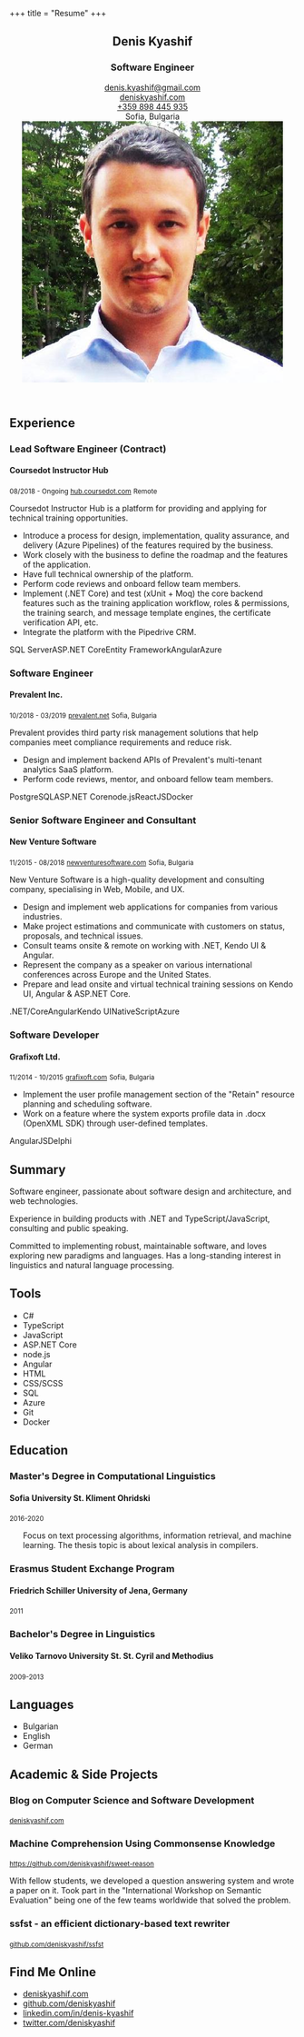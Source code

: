 +++
title = "Resume"
+++

<div class="wrapper">
    <header>
        <div class="container">
            <section class="intro left">
                <h1>Denis Kyashif</h1>
                <h3 class="accent job-title">Software Engineer</h3>
                <div class="contact">
                    <div class="left">
                        <div> <i class="fa fa-envelope accent" aria-hidden="true"></i>
                            <a href="mailto:denis.kyashif@gmail.com">denis.kyashif@gmail.com</a>
                        </div>
                        <div> <i class="fa fa-link accent" aria-hidden="true"></i>
                            <a href="https://deniskyashif.com" target="_blank">deniskyashif.com</a>
                        </div>
                    </div>
                    <div class="right">
                        <div><i class="fa fa-phone accent" aria-hidden="true"></i>
                            <a href="tel:+359898445935">+359 898 445 935</a>
                        </div>
                        <div>
                            <i class="fa fa-map-marker accent" aria-hidden="true"></i>
                            <span>Sofia, Bulgaria</span>
                        </div>
                    </div>
                </div>
            </section>
            <section class="photo right">
                <img src="/images/me-avatar.jpg" alt="Photo" />
            </section>
        </div>
    </header>
    <main>
        <div class="container">
            <div class="left">
                <section class="experience">
                    <h2>Experience</h2>
                    <div>
                        <h3>Lead Software Engineer (Contract)</h3>
                        <h4 class="accent">Coursedot Instructor Hub</h4>
                        <small>
                            <i class="fa fa-calendar" aria-hidden="true"></i> 08/2018 - Ongoing
                        </small>
                        <small><i class="fa fa-link" aria-hidden="true"></i>
                            <a href="https://hub.coursedot.com" target="_blank">hub.coursedot.com</a></small>
                        <small><i class="fa fa-map-marker" aria-hidden="true"></i>
                            Remote</small>
                        <p>
                            Coursedot Instructor Hub is a platform for providing and applying for technical training opportunities.
                        </p>
                        <ul>
                            <li>Introduce a process for design, implementation, quality assurance, and delivery (Azure Pipelines) of the features required by the business.</li>
                            <li>Work closely with the business to define the roadmap and the features of the application.</li>
                            <li>Have full technical ownership of the platform.</li>
                            <li>Perform code reviews and onboard fellow team members.</li>
                            <li>Implement (.NET Core) and test (xUnit + Moq) the core backend features such as the training application workflow, roles & permissions, the training search, and message template engines, the certificate verification API, etc.</li>
                            <li>Integrate the platform with the Pipedrive CRM.</li>
                        </ul>
                        <div class="tools-list"><span>SQL Server</span><span>ASP.NET Core</span><span>Entity Framework</span><span>Angular</span><span>Azure</span></div>
                    </div>
                    <div>
                        <h3>Software Engineer</h3>
                        <h4 class="accent">Prevalent Inc.</h4>
                        <small><i class="fa fa-calendar" aria-hidden="true"></i>10/2018 - 03/2019</small>
                        <small><i class="fa fa-link" aria-hidden="true"></i>
                            <a href="https://www.prevalent.net/" target="_blank">prevalent.net</a></small>
                        <small><i class="fa fa-map-marker" aria-hidden="true"></i>
                            Sofia, Bulgaria</small>
                        <p>
                            Prevalent provides third party risk management solutions that help companies meet compliance requirements and reduce risk.
                        </p>
                        <ul>                                
                            <li>Design and implement backend APIs of Prevalent's multi-tenant analytics SaaS platform.</li>
                            <li>Perform code reviews, mentor, and onboard fellow team members.</li>
                        </ul>
                        <div class="tools-list"><span>PostgreSQL</span><span>ASP.NET Core</span><span>node.js</span><span>ReactJS</span><span>Docker</span></div>
                    </div>
                    <div class="exp-nvs">
                        <h3>Senior Software Engineer and Consultant</h3>
                        <h4 class="accent">New Venture Software</h4>
                        <small><i class="fa fa-calendar" aria-hidden="true"></i> 11/2015 - 08/2018</small>
                        <small><i class="fa fa-link" aria-hidden="true"></i>
                            <a href="https://www.newventuresoftware.com/"
                               target="_blank">newventuresoftware.com</a></small>
                        <small><i class="fa fa-map-marker" aria-hidden="true"></i>
                            Sofia, Bulgaria</small>
                        <p>
                            New Venture Software is a high-quality development and consulting company, specialising in Web, Mobile, and UX.
                        </p>
                        <ul>
                            <li>Design and implement web applications for companies from various industries.</li>
                            <li>Make project estimations and communicate with customers on status, proposals, and technical issues.</li>
                            <li>Consult teams onsite & remote on working with .NET, Kendo UI & Angular.</li>
                            <li>Represent the company as a speaker on various international conferences across Europe and the United States.</li>
                            <li>Prepare and lead onsite and virtual technical training sessions on Kendo UI, Angular & ASP.NET Core.</li>
                        </ul>
                        <div class="tools-list"><span>.NET/Core</span><span>Angular</span><span>Kendo UI</span><span>NativeScript</span><span>Azure</span></div>
                    </div>
                    <div>
                        <h3>Software Developer</h3>
                        <h4 class="accent">Grafixoft Ltd.</h4>
                        <small><i class="fa fa-calendar" aria-hidden="true"></i> 11/2014 - 10/2015</small>
                        <small><i class="fa fa-link" aria-hidden="true"></i>
                            <a href="https://www.grafixoft.com/" target="_blank">grafixoft.com</a></small>
                        <small><i class="fa fa-map-marker" aria-hidden="true"></i>
                            Sofia, Bulgaria</small>
                        <ul>
                            <li>Implement the user profile management section of the "Retain" resource planning and scheduling software.</li>
                            <li>Work on a feature where the system exports profile data in .docx (OpenXML SDK) through user-defined templates.</li>
                        </ul>
                        <div class="tools-list"><span>AngularJS</span><span>Delphi</span></div>
                    </div>
                </section>
            </div>
            <div class="right">
                <section class="summary">
                    <h2>Summary</h2>                        
                    <p>
                        Software engineer, passionate about software design and architecture, and web technologies.
                    </p>
                    <p>
                        Experience in building products with .NET and TypeScript/JavaScript, consulting and public speaking.
                    </p>
                    <p>
                        Committed to implementing robust, maintainable software, and loves exploring new paradigms and languages. Has a long-standing interest in linguistics and natural language processing.
                    </p>
                </section>
                <section class="tools">
                    <h2>Tools</h2>
                    <ul>
                        <li>C#</li>
                        <li>TypeScript</li>
                        <li>JavaScript</li>
                        <li>ASP.NET Core</li>
                        <li>node.js</li>
                        <li>Angular</li>
                        <li>HTML</li>
                        <li>CSS/SCSS</li>
                        <li>SQL</li>
                        <li>Azure</li>
                        <li>Git</li>
                        <li>Docker</li>
                    </ul>
                </section>
                <section class="education">
                    <h2>Education</h2>
                    <div>
                        <h3>Master's Degree in Computational Linguistics</h3>
                        <h4 class="accent">Sofia University St. Kliment Ohridski</h4>
                        <small><i class="fa fa-calendar" aria-hidden="true"></i> 2016-2020</small>
                        <ul>
                            <p>Focus on text processing algorithms, information retrieval, and machine learning. The thesis topic is about lexical 
                                analysis in compilers.</p>
                        </ul>
                    </div>
                    <div class="erasmus">
                        <h3>Erasmus Student Exchange Program</h3>
                        <h4 class="accent">Friedrich Schiller University of Jena, Germany</h4>
                        <small><i class="fa fa-calendar" aria-hidden="true"></i> 2011</small>
                    </div>
                    <div>
                        <h3>Bachelor's Degree in Linguistics</h3>
                        <h4 class="accent">Veliko Tarnovo University St. St. Cyril and Methodius</h4>
                        <small><i class="fa fa-calendar" aria-hidden="true"></i> 2009-2013</small>
                    </div>
                </section>
                <section class="languages">
                    <h2>Languages</h2>
                    <ul>
                        <li>Bulgarian</li>
                        <li>English</li>
                        <li>German</li>
                    </ul>
                </section>
            </div>
        </div>
        <div class="container">
            <div class="left">
                <section class="projects">
                    <h2>Academic & Side Projects</h2>
                    <div>
                        <h3>Blog on Computer Science and Software Development</h3>
                        <small><i class="fa fa-link" aria-hidden="true"></i>
                            <a href="https://deniskyashif.com" target="_blank">deniskyashif.com</a>
                        </small>
                    </div>
                    <div>
                        <h3>Machine Comprehension Using Commonsense Knowledge</h3>
                        <small><i class="fa fa-link" aria-hidden="true"></i>
                            <a target="_blank"
                               href="https://github.com/deniskyashif/sweet-reason/blob/master/research/abstract.pdf">
                                https://github.com/deniskyashif/sweet-reason
                            </a>
                        </small>
                        <p>
                            With fellow students, we developed a question answering system and wrote a paper on it.
                            Took part in the "International Workshop on Semantic Evaluation" being one of
                            the few teams worldwide that solved the problem.
                        </p><!-- 
                                 <div class="tools-list">
                                 <span>Python</span>
                                 </div> -->
                    </div>
                    <div>
                        <h3>ssfst - an efficient dictionary-based text rewriter</h3>
                        <small><i class="fa fa-link" aria-hidden="true"></i>
                            <a href="http://github.com/deniskyashif/ssfst" target="_blank">
                                github.com/deniskyashif/ssfst
                            </a>
                        </small>
                        <p>
                            <!-- An efficient dictionary-based text rewriter implemented in JavaScript. -->
                            <!-- <br> -->
                            <!-- <div class="tools-list">
                                 <span>node.js</span>
                                 </div> -->
                        </p>
                    </div>
                </section>
            </div>
            <div class="right">
                <section class="references" style="display: none">
                    <h2>References</h2>
                    <div>
                        <strong class="accent">Milan Nankov</strong> <br>
                        milan@nankov.com <br>
                        (+359) 887 660 414
                    </div>
                    <br>
                    <div>
                        <strong class="accent">Vladimir Milev</strong><br>
                        vmilev@outlook.com <br>
                        (+359) 887 560 005
                    </div>
                </section>
                <section class="find-me-online">
                    <h2>Find Me Online</h2>
                    <ul>
                        <li>
                            <i class="fa fa-link accent" aria-hidden="true"></i>
                            <a href="https://deniskyashif.com" target="_blank">deniskyashif.com</a>
                        </li>
                        <li>
                            <i class="fa fa-github accent" aria-hidden="true"></i>
                            <a href="https://github.com/deniskyashif" target="_blank">github.com/deniskyashif</a>
                        </li>
                        <li>
                            <i class="fa fa-linkedin accent" aria-hidden="true"></i>
                            <a href="https://linkedin.com/in/denis-kyashif" target="_blank">linkedin.com/in/denis-kyashif</a>
                        </li>
                        <li>
                            <i class="fa fa-twitter accent" aria-hidden="true"></i>
                            <a href="https://twitter.com/deniskyashif" target="_blank">twitter.com/deniskyashif</a>
                        </li>
                    </ul>
                </section>
            </div>
        </div>
    </main>
    <div class="export">
        <a href="https://drive.google.com/file/d/1TbphFrgzWpy8Vx9E93kp0A1VYzqoXNaA/view?usp=sharing"
           target="_blank">
            <i class="fa fa-3x fa-file-pdf-o" title="Open as PDF"></i>
        </a>
    </div>
</div>
